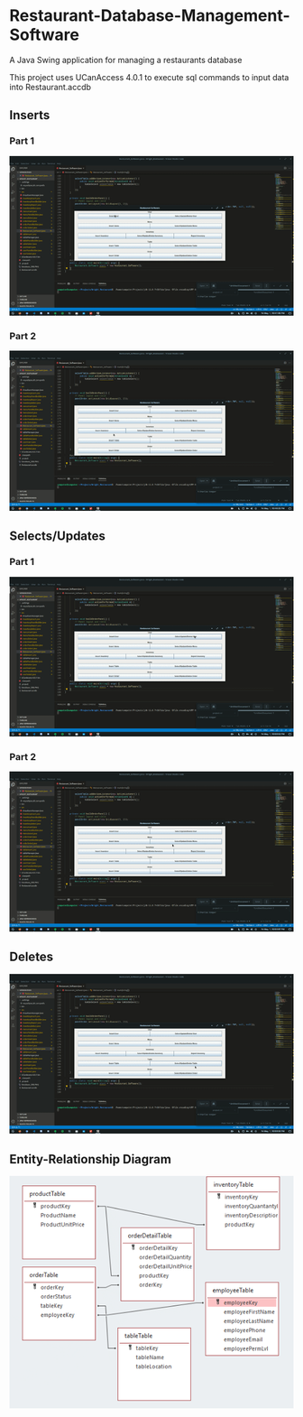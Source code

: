 # Restaurant-Database-Management-Software
A Java Swing application for managing a restaurants database

This project uses UCanAccess 4.0.1 to execute sql commands to input data into Restaurant.accdb

## Inserts
### Part 1
<img src="media/insert_1.gif">

### Part 2
<img src="media/insert_2.gif">

## Selects/Updates
### Part 1
<img src="media/update_1.gif">

### Part 2
<img src="media/update_2.gif">

## Deletes
<img src="media/delete.gif">

## Entity-Relationship Diagram
<img src="media/Database_ERD.png">